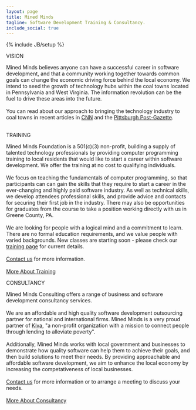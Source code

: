 ```yaml
---
layout: page
title: Mined Minds
tagline: Software Development Training & Consultancy.
include_social: true
---
```

{% include JB/setup %}

<section id="research" class="centered">
  <p class="section-title"><span>VISION</span></p>
    Mined Minds believes anyone can have a successful career in software development, and that a community working together towards common goals can change the economic driving force behind the local economy. We intend to seed the growth of technology hubs within the coal towns located in Pennsylvania and West Virginia. The information revolution can be the fuel to drive these areas into the future.
    <br><br>
    You can read about our approach to bringing the technology industry to coal towns in recent articles in <a href="http://money.cnn.com/2016/04/22/news/economy/coal-workers-computer-coders/index.html">CNN</a> and the <a href="http://newsinteractive.post-gazette.com/coal-towns/">Pittsburgh Post-Gazette</a>.
    <br><br> 
  <p class="section-title"><span>TRAINING</span></p>
    Mined Minds Foundation is a 501(c)(3) non-profit, building a supply of talented technology professionals by providing computer programming training to local residents that would like to start a career within software development. We offer the training at no cost to qualifying individuals.<br><br>
    We focus on teaching the fundamentals of computer programming, so that participants can can gain the skills that they require to start a career in the ever-changing and highly paid software industry. As well as technical skills, we develop attendees professional skills, and provide advice and contacts for securing their first job in the industry. There may also be opportunities for graduates from the course to take a position working directly with us in Greene County, PA. 
    <br><br>
    We are looking for people with a logical mind and a commitment to learn. There are no formal education requirements, and we value people with varied backgrounds. New classes are starting soon - please check our <a href="training.html">training page</a> for current details.
    <br><br>
    <a href="contact.html">Contact us</a> for more information.<br><br>
    <div class="more">
      <a href="training.html" class="button">More About Training</a>
    </div>
    <p class="section-title"><span>CONSULTANCY</span></p>
    Mined Minds Consulting offers a range of business and software development consultancy services. 
    <br><br>
    We are an affordable and high quality software development outsourcing partner for national and international firms. Mined Minds is a very proud partner of <a href="https://www.kiva.org/">Kiva</a>, "a non-profit organization with a mission to connect people through lending to alleviate poverty". 
    <br><br>
    Additionally, Mined Minds works with local government and businesses to demonstrate how quality software can help them to achieve their goals, and then build solutions to meet their needs. By providing approachable and affordable software development, we aim to enhance the local economy by increasing the competativeness of local businesses.
    <br><br>
    <a href="contact.html">Contact us</a> for more information or to arrange a meeting to discuss your needs.<br><br>
    <div class="more">
      <a href="consultancy.html" class="button">More About Consultancy</a>
    </div>
 </section>

